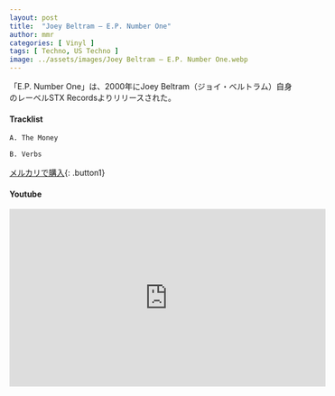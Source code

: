 ```yaml
---
layout: post
title:  "Joey Beltram – E.P. Number One"
author: mmr
categories: [ Vinyl ]
tags: [ Techno, US Techno ]
image: ../assets/images/Joey Beltram – E.P. Number One.webp
---
```


「E.P. Number One」は、2000年にJoey Beltram（ジョイ・ベルトラム）自身のレーベルSTX Recordsよりリリースされた。

#### Tracklist
```md
A. The Money

B. Verbs
```

[メルカリで購入](https://jp.mercari.com/item/m37928336678?afid=6142608987){: .button1}

#### Youtube
<iframe width="560" height="315" src="https://www.youtube.com/embed/Isp5ThC1je8?si=BrYNinVNhX2m74YN" title="YouTube video player" frameborder="0" allow="accelerometer; autoplay; clipboard-write; encrypted-media; gyroscope; picture-in-picture; web-share" referrerpolicy="strict-origin-when-cross-origin" allowfullscreen></iframe>

